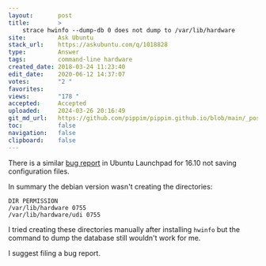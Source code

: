 ```yaml
---
layout:       post
title:        >
    strace hwinfo --dump-db 0 does not dump to /var/lib/hardware
site:         Ask Ubuntu
stack_url:    https://askubuntu.com/q/1018828
type:         Answer
tags:         command-line hardware
created_date: 2018-03-24 11:23:40
edit_date:    2020-06-12 14:37:07
votes:        "2 "
favorites:    
views:        "178 "
accepted:     Accepted
uploaded:     2024-03-26 20:16:49
git_md_url:   https://github.com/pippim/pippim.github.io/blob/main/_posts/2018/2018-03-24-strace-hwinfo-dump-db-0-does-not-dump-to-_var_lib_hardware.md
toc:          false
navigation:   false
clipboard:    false
---
```


There is a similar [bug report][1] in Ubuntu Launchpad for 16.10 not saving configuration files.

In summary the debian version wasn't creating the directories:

``` 
DIR PERMISSION
/var/lib/hardware 0755
/var/lib/hardware/udi 0755
```

I tried creating these directories manually after installing `hwinfo` but the command to dump the database still wouldn't work for me.

I suggest filing a bug report.

  [1]: https://bugs.launchpad.net/ubuntu/+source/hwinfo/+bug/1657544
